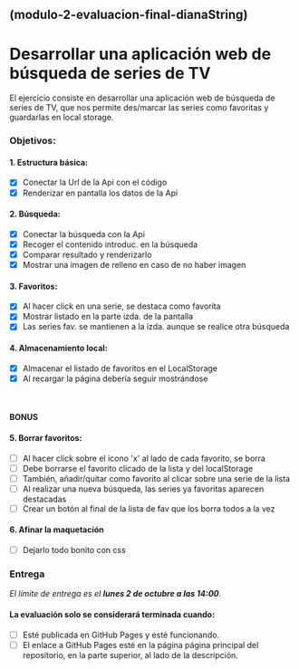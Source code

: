 ## (modulo-2-evaluacion-final-dianaString)

# Desarrollar una aplicación web de búsqueda de series de TV

El ejercicio consiste en desarrollar una aplicación web de búsqueda de series de TV, que nos permite
des/marcar las series como favoritas y guardarlas en local storage.

### Objetivos:

#### 1. Estructura básica:
- [x] Conectar la Url de la Api con el código
- [x] Renderizar en pantalla los datos de la Api

#### 2. Búsqueda:
- [x] Conectar la búsqueda con la Api
- [x] Recoger el contenido introduc. en la búsqueda
- [x] Comparar resultado y renderizarlo
- [x] Mostrar una imagen de relleno en caso de no haber imagen

#### 3. Favoritos:
- [x] Al hacer click en una serie, se destaca como favorita
- [x] Mostrar listado en la parte izda. de la pantalla
- [x] Las series fav. se mantienen a la izda. aunque se realice otra búsqueda

#### 4. Almacenamiento local:
- [x] Almacenar el listado de favoritos en el LocalStorage
- [x] Al recargar la página debería seguir mostrándose  

<br>

#### BONUS
#### 5. Borrar favoritos:
- [ ] Al hacer click sobre el icono 'x' al lado de cada favorito, se borra
- [ ] Debe borrarse el favorito clicado de la lista y del localStorage
- [ ] También, añadir/quitar como favorito al clicar sobre una serie de la lista
- [ ] Al realizar una nueva búsqueda, las series ya favoritas aparecen destacadas
- [ ] Crear un botón al final de la lista de fav que los borra todos a la vez

#### 6. Afinar la maquetación
- [ ] Dejarlo todo bonito con css

### Entrega
*El límite de entrega es el **lunes 2 de octubre a las 14:00**.*

#### La evaluación solo se considerará terminada cuando:
- [ ] Esté publicada en GitHub Pages y esté funcionando.
- [ ] El enlace a GitHub Pages esté en la página página principal del repositorio, en la parte superior, al lado de la descripción.